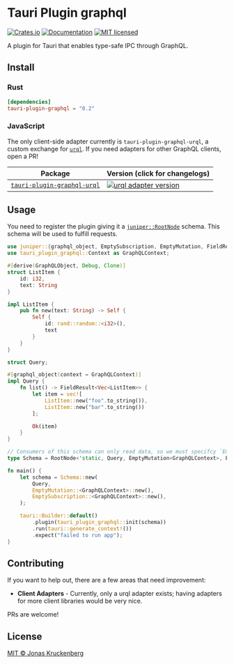 # Tauri Plugin graphql

[![Crates.io][crates-badge]][crates-url]
[![Documentation][docs-badge]][docs-url]
[![MIT licensed][mit-badge]][mit-url]

[crates-badge]: https://img.shields.io/crates/v/tauri-plugin-graphql.svg
[crates-url]: https://crates.io/crates/tauri-plugin-graphql
[docs-badge]: https://img.shields.io/docsrs/tauri-plugin-graphql.svg
[docs-url]: https://docs.rs/tauri-plugin-graphql
[mit-badge]: https://img.shields.io/badge/license-MIT-blue.svg
[mit-url]: LICENSE

A plugin for Tauri that enables type-safe IPC through GraphQL.

## Install

### Rust

```toml
[dependencies]
tauri-plugin-graphql = "0.2"
```

### JavaScript

The only client-side adapter currently is `tauri-plugin-graphql-urql`, a custom exchange for [`urql`]. 
If you need adapters for other GraphQL clients, open a PR!

| Package                       | Version (click for changelogs) |
|-------------------------------|--------------------------------|
| [`tauri-plugin-graphql-urql`] | [![urql adapter version][urql-adapter-version-badge]][urql-adapter-changelog]

## Usage

You need to register the plugin giving it a [`juniper::RootNode`] schema. This schema will be used to fulfill requests.

```rust
use juniper::{graphql_object, EmptySubscription, EmptyMutation, FieldResult, GraphQLObject, RootNode};
use tauri_plugin_graphql::Context as GraphQLContext;

#[derive(GraphQLObject, Debug, Clone)]
struct ListItem {
    id: i32,
    text: String
}

impl ListItem {
    pub fn new(text: String) -> Self {
        Self {
            id: rand::random::<i32>(),
            text
        }
    }
}

struct Query;

#[graphql_object(context = GraphQLContext)]
impl Query {
    fn list() -> FieldResult<Vec<ListItem>> {
        let item = vec![
            ListItem::new("foo".to_string()),
            ListItem::new("bar".to_string())
        ];

        Ok(item)
    }
}

// Consumers of this schema can only read data, so we must specifcy `EmptyMutation` and `EmptySubscription`
type Schema = RootNode<'static, Query, EmptyMutation<GraphQLContext>, EmptySubscription<GraphQLContext>>;

fn main() {
    let schema = Schema::new(
        Query,
        EmptyMutation::<GraphQLContext>::new(),
        EmptySubscription::<GraphQLContext>::new(),
    );

    tauri::Builder::default()
        .plugin(tauri_plugin_graphql::init(schema))
        .run(tauri::generate_context!())
        .expect("failed to run app");
}
```

## Contributing

If you want to help out, there are a few areas that need improvement:

- **Client Adapters** - Currently, only a urql adapter exists; having adapters for more client libraries would be very nice.

PRs are welcome!

## License

[MIT © Jonas Kruckenberg](./LICENSE)

[`tauri-plugin-graphql-urql`]: packages/urql
[urql-adapter-version-badge]: https://img.shields.io/npm/v/tauri-plugin-graphql-urql?label=%20
[urql-adapter-changelog]: packages/urql/CHANGELOG.md
[`urql`]: https://formidable.com/open-source/urql/
[`juniper::rootnode`]: https://docs.rs/juniper/latest/juniper/struct.RootNode.html

